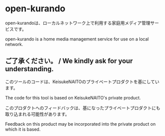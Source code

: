 # open-kurando

open-kurandoは、ローカルネットワーク上で利用する家庭用メディア管理サービスです。

open-kurando is a home media management service for use on a local network.

## ご了承ください。 / We kindly ask for your understanding.

このツールのコードは、KeisukeNAITOのプライベートプロダクトを基にしています。

The code for this tool is based on KeisukeNAITO's private product.

このプロダクトへのフィードバックは、基になったプライベートプロダクトにも取り込まれる可能性があります。

Feedback on this product may be incorporated into the private product on which it is based.
